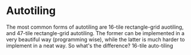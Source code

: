 
# Autotiling

The most common forms of autotiling are 16-tile rectangle-grid auotiling, and 47-tile rectangle-grid autotiling. The former can be implemented in a very beautiful way (programming wise), while the latter is much harder to implement in a neat way. So what's the difference? 16-tile auto-tiling 
